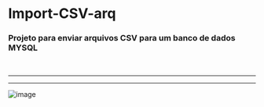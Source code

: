 <h1>  Import-CSV-arq </h1>
<h3> Projeto para enviar arquivos CSV para um banco de dados MYSQL</h3>
<br>
<hr>
<hr>

![image](https://github.com/stevammm/Import-CSV-arq/assets/129697376/e9023474-b81e-49c0-9a50-64073bc60b74)


